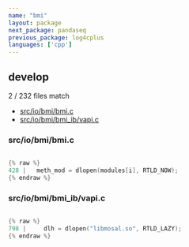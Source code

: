 ```yaml
---
name: "bmi"
layout: package
next_package: pandaseq
previous_package: log4cplus
languages: ['cpp']
---
```

## develop
2 / 232 files match

 - [src/io/bmi/bmi.c](#srciobmibmic)
 - [src/io/bmi/bmi_ib/vapi.c](#srciobmibmi_ibvapic)

### src/io/bmi/bmi.c

```cpp

{% raw %}
428 | 	meth_mod = dlopen(modules[i], RTLD_NOW);
{% endraw %}

```
### src/io/bmi/bmi_ib/vapi.c

```cpp

{% raw %}
798 |     dlh = dlopen("libmosal.so", RTLD_LAZY);
{% endraw %}

```